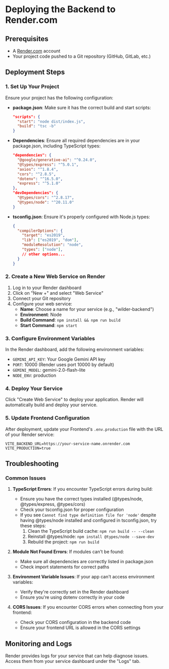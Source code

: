 # Deploying the Backend to Render.com

## Prerequisites

- A [Render.com](https://render.com) account
- Your project code pushed to a Git repository (GitHub, GitLab, etc.)

## Deployment Steps

### 1. Set Up Your Project

Ensure your project has the following configuration:

- **package.json**: Make sure it has the correct build and start scripts:
  ```json
  "scripts": {
    "start": "node dist/index.js",
    "build": "tsc -b"
  }
  ```

- **Dependencies**: Ensure all required dependencies are in your package.json, including TypeScript types:
  ```json
  "dependencies": {
    "@google/generative-ai": "^0.24.0",
    "@types/express": "^5.0.1",
    "axios": "^1.8.4",
    "cors": "^2.8.5",
    "dotenv": "^16.5.0",
    "express": "^5.1.0"
  },
  "devDependencies": {
    "@types/cors": "^2.8.17",
    "@types/node": "^20.11.0"
  }
  ```

- **tsconfig.json**: Ensure it's properly configured with Node.js types:
  ```json
  {
    "compilerOptions": {
      "target": "es2019",
      "lib": ["es2019", "dom"],
      "moduleResolution": "node",
      "types": ["node"],
      // other options...
    }
  }
  ```

### 2. Create a New Web Service on Render

1. Log in to your Render dashboard
2. Click on "New +" and select "Web Service"
3. Connect your Git repository
4. Configure your web service:
   - **Name**: Choose a name for your service (e.g., "wilder-backend")
   - **Environment**: Node
   - **Build Command**: `npm install && npm run build`
   - **Start Command**: `npm start`

### 3. Configure Environment Variables

In the Render dashboard, add the following environment variables:

- `GEMINI_API_KEY`: Your Google Gemini API key
- `PORT`: 10000 (Render uses port 10000 by default)
- `GEMINI_MODEL`: gemini-2.0-flash-lite
- `NODE_ENV`: production

### 4. Deploy Your Service

Click "Create Web Service" to deploy your application. Render will automatically build and deploy your service.

### 5. Update Frontend Configuration

After deployment, update your Frontend's `.env.production` file with the URL of your Render service:

```
VITE_BACKEND_URL=https://your-service-name.onrender.com
VITE_PRODUCTION=true
```

## Troubleshooting

### Common Issues

1. **TypeScript Errors**: If you encounter TypeScript errors during build:
   - Ensure you have the correct types installed (@types/node, @types/express, @types/cors)
   - Check your tsconfig.json for proper configuration
   - If you see `Cannot find type definition file for 'node'` despite having @types/node installed and configured in tsconfig.json, try these steps:
     1. Clean the TypeScript build cache: `npm run build -- --clean`
     2. Reinstall @types/node: `npm install @types/node --save-dev`
     3. Rebuild the project: `npm run build`

2. **Module Not Found Errors**: If modules can't be found:
   - Make sure all dependencies are correctly listed in package.json
   - Check import statements for correct paths

3. **Environment Variable Issues**: If your app can't access environment variables:
   - Verify they're correctly set in the Render dashboard
   - Ensure you're using dotenv correctly in your code

4. **CORS Issues**: If you encounter CORS errors when connecting from your frontend:
   - Check your CORS configuration in the backend code
   - Ensure your frontend URL is allowed in the CORS settings

## Monitoring and Logs

Render provides logs for your service that can help diagnose issues. Access them from your service dashboard under the "Logs" tab.
